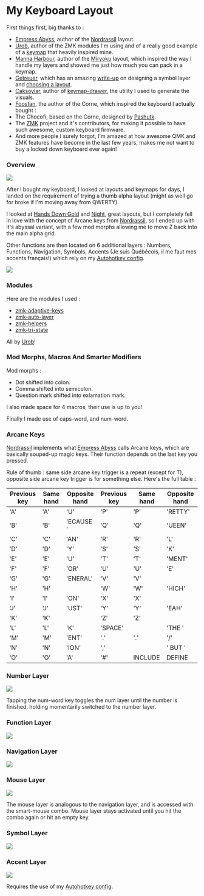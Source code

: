 # My Keyboard Layout

First things first, big thanks to :
- [Empress Abyss](https://github.com/empressabyss), author of the [Nordrassil](https://github.com/empressabyss/nordrassil) layout.
- [Urob](https://github.com/urob), author of the ZMK modules I'm using and of a really good example of a [keymap](https://github.com/urob/zmk-config) that heavily inspired mine.
- [Manna Harbour](https://github.com/manna-harbour), author of the [Miryoku](https://github.com/manna-harbour/miryoku) layout, which inspired the way I handle my layers and showed me just how much you can pack in a keymap.
- [Getreuer](https://github.com/getreuer), which has an amazing [write-up](https://getreuer.info/posts/keyboards/symbol-layer/index.html) on designing a symbol layer and [choosing a layout](https://getreuer.info/posts/keyboards/alt-layouts/index.html).
- [Caksoylar](https://github.com/caksoylar), author of [keymap-drawer](https://github.com/caksoylar/keymap-drawer), the utility I used to generate the visuals.
- [Foostan](https://github.com/foostan/crkbd/commits?author=foostan), the author of the Corne, which inspired the keyboard I actually bought :
- The Chocofi, based on the Corne, designed by [Pashutk](https://github.com/pashutk/chocofi/commits?author=pashutk).
- The [ZMK](https://github.com/zmkfirmware/zmk) project and it's contributors, for making it possible to have such awesome, custom keyboard firmware.
- And more people I surely forgot, I'm amazed at how awesome QMK and ZMK features have become in the last few years, makes me not want to buy a locked down keyboard ever again!

### Overview 

<img src="draw\base_keymap.svg">

After I bought my keyboard, I looked at layouts and keymaps for days, I landed on the requirement of trying a thumb alpha layout (might as well go for broke if I'm moving away from QWERTY).

I looked at [Hands Down Gold](https://sites.google.com/alanreiser.com/handsdown/home/hands-down-neu#h.1cdqya5986v5) and [Night](https://luminespire.github.io/night/home.html), great layouts, but I completely fell in love with the concept of Arcane keys from [Nordrassil](https://github.com/empressabyss/nordrassil), so I ended up with it's abyssal variant, with a few mod morphs allowing me to move Z back into the main alpha grid.

Other functions are then located on 6 additional layers : Numbers, Functions, Navigation, Symbols, Accents (Je suis Québécois, il me faut mes accents français!) which rely on my [Autohotkey config](https://github.com/Nathanix321/autohotkey-config).

<img src="draw\whole_keymap.svg">

### Modules

Here are the modules I used :
- [zmk-adaptive-keys](https://github.com/urob/zmk-adaptive-key/)
- [zmk-auto-layer](https://github.com/urob/zmk-auto-layer)
- [zmk-helpers](https://github.com/urob/zmk-helpers)
- [zmk-tri-state](https://github.com/urob/zmk-tri-state)

All by [Urob](https://github.com/urob)!

### Mod Morphs, Macros And Smarter Modifiers
Mod morphs :
- Dot shifted into colon.
- Comma shifted into semicolon.
- Question mark shifted into exlamation mark.

I also made space for 4 macros, their use is up to you!

Finally I made use of caps-word, and num-word.

### Arcane Keys
[Nordrassil](https://github.com/empressabyss/nordrassil) implements what [Empress Abyss](https://github.com/empressabyss) calls Arcane keys, which are basically souped-up magic keys. Their function depends on the last key you pressed. 

Rule of thumb : same side arcane key trigger is a repeat (except for T), opposite side arcane key trigger is for something else. Here's the full table : 

| Previous key | Same hand | Opposite hand | Previous key | Same hand | Opposite hand |
|--------------|-----------|---------------|--------------|-----------|---------------|
| 'A'          | 'A'       | 'U'           | 'P'          | 'P'       | 'RETTY'       |
| 'B'          | 'B'       | 'ECAUSE '     | 'Q'          | 'Q'       | 'UEEN'        |
| 'C'          | 'C'       | 'AN'          | 'R'          | 'R'       | 'L'           |
| 'D'          | 'D'       | 'Y'           | 'S'          | 'S'       | 'K'           |
| 'E'          | 'E'       | 'U'           | 'T'          | 'T'       | 'MENT'        |
| 'F'          | 'F'       | 'OR'          | 'U'          | 'U'       | 'E'           |
| 'G'          | 'G'       | 'ENERAL'      | 'V'          | 'V'       |               |
| 'H'          | 'H'       |               | 'W'          | 'W'       | 'HICH'        |
| 'I'          | 'I'       | 'ON'          | 'X'          | 'X'       |               |
| 'J'          | 'J'       | 'UST'         | 'Y'          | 'Y'       | 'EAH'         |
| 'K'          | 'K'       |               | 'Z'          | 'Z'       |               |
| 'L'          | 'L'       | 'K'           | 'SPACE'      |           | 'THE '        |
| 'M'          | 'M'       | 'ENT'         | '.'          | '.'       | '/'           |
| 'N'          | 'N'       | 'ION'         | ','          |           | ' BUT '       |
| 'O'          | 'O'       | 'A'           | '#'          | INCLUDE   | DEFINE        |

### Number Layer
<img src="draw\num_keymap.svg">

Tapping the num-word key toggles the num layer until the number is finished, holding momentarily switched to the number layer.

### Function Layer
<img src="draw\fun_keymap.svg">

### Navigation Layer
<img src="draw\nav_keymap.svg">

### Mouse Layer
<img src="draw\mouse_keymap.svg">

The mouse layer is analogous to the navigation layer, and is accessed with the smart-mouse combo. Mouse layer stays activated until you hit the combo again or hit an  empty key.

### Symbol Layer 
<img src="draw\sym_keymap.svg">

### Accent Layer
<img src="draw\acc_keymap.svg">

Requires the use of my [Autohotkey config](https://github.com/Nathanix321/autohotkey-config).

